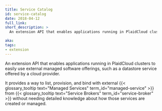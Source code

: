 ```yaml
---
title: Service Catalog
id: service-catalog
date: 2018-04-12
full_link: 
short_description: >
  An extension API that enables applications running in PlaidCloud clusters to easily use external managed software offerings, such as a datastore service offered by a cloud provider.

aka: 
tags:
- extension
---
```

 An extension API that enables applications running in PlaidCloud clusters to easily use external managed software offerings, such as a datastore service offered by a cloud provider.

<!--more--> 

It provides a way to list, provision, and bind with external {{< glossary_tooltip text="Managed Services" term_id="managed-service" >}} from {{< glossary_tooltip text="Service Brokers" term_id="service-broker" >}} without needing detailed knowledge about how those services are created or managed.


